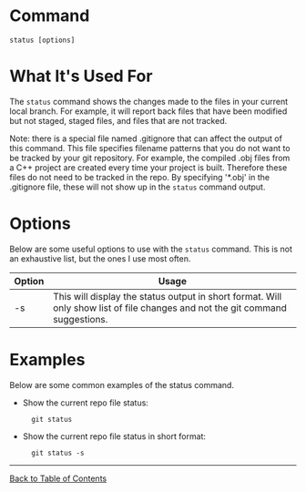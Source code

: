 
# Command

    status [options]

# What It's Used For

The `status` command shows the changes made to the files in your current local branch. For example, it will report back files that have been modified but not staged, staged files, and files that are not tracked.

Note: there is a special file named .gitignore that can affect the output of this command. This file specifies filename patterns that you do not want to be tracked by your git repository. For example, the compiled .obj files from a C++ project are created every time your project is built. Therefore these files do not need to be tracked in the repo. By specifying '*.obj' in the .gitignore file, these will not show up in the `status` command output.

# Options

Below are some useful options to use with the `status` command. This is not an exhaustive list, but the ones I use most often.

| Option | Usage | 
| ---- | -----|
| -s | This will display the status output in short format. Will only show list of file changes and not the git command suggestions. |

# Examples

Below are some common examples of the status command.

- Show the current repo file status:

        git status

- Show the current repo file status in short format:

        git status -s

***
[Back to Table of Contents](../TableOfContents.md)
